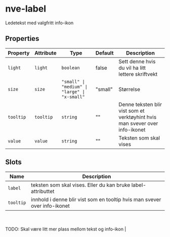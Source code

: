 # nve-label

Ledetekst med valgfritt info-ikon

## Properties

| Property  | Attribute | Type                                          | Default | Description                                      |
|-----------|-----------|-----------------------------------------------|---------|--------------------------------------------------|
| `light`   | `light`   | `boolean`                                     | false   | Sett denne hvis du vil ha litt lettere skriftvekt |
| `size`    | `size`    | `"small" \| "medium" \| "large" \| "x-small"` | "small" | Størrelse                                        |
| `tooltip` | `tooltip` | `string`                                      | ""      | Denne teksten blir vist som et verktøyhint hvis man svever over info-ikonet |
| `value`   | `value`   | `string`                                      | ""      | Teksten som skal vises                           |

## Slots

| Name      | Description                                      |
|-----------|--------------------------------------------------|
| `label`   | teksten som skal vises. Eller du kan bruke label-attributtet |
| `tooltip` | innhold i denne blir vist som en tooltip hvis man svever over info-ikonet<br /><br />TODO: Skal være litt mer plass mellom tekst og info-ikon |
